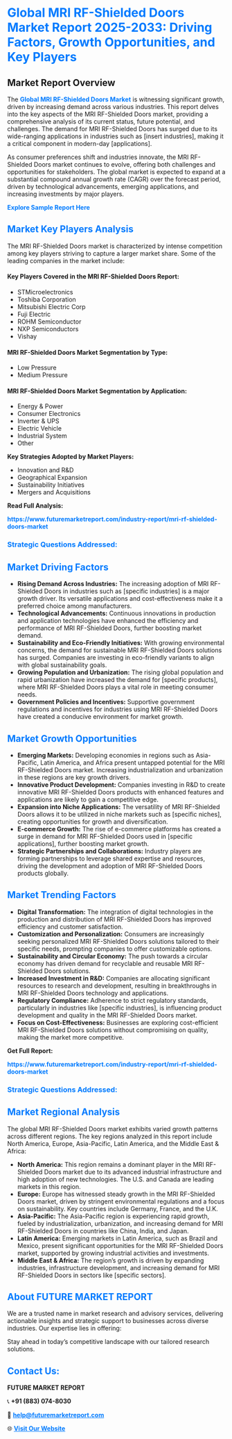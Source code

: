 <h1 style="color: #007BFF;">Global MRI RF-Shielded Doors Market Report 2025-2033: Driving Factors, Growth Opportunities, and Key Players</h1>

<section id="overview">
<h2>Market Report Overview</h2>
<p>The <a href="https://www.futuremarketreport.com/industry-report/mri-rf-shielded-doors-market" style="color: #007BFF; text-decoration: none;"><strong>Global MRI RF-Shielded Doors Market</strong></a> is witnessing significant growth, driven by increasing demand across various industries. This report delves into the key aspects of the MRI RF-Shielded Doors market, providing a comprehensive analysis of its current status, future potential, and challenges. The demand for MRI RF-Shielded Doors has surged due to its wide-ranging applications in industries such as [insert industries], making it a critical component in modern-day [applications].</p>
<p>As consumer preferences shift and industries innovate, the MRI RF-Shielded Doors market continues to evolve, offering both challenges and opportunities for stakeholders. The global market is expected to expand at a substantial compound annual growth rate (CAGR) over the forecast period, driven by technological advancements, emerging applications, and increasing investments by major players.</p>
</section>

<section id="overview">
<p><a href="https://www.futuremarketreport.com/request-sample/reportId=33640" style="color: #007BFF; text-decoration: none;"><strong>Explore Sample Report Here</strong></a></p>
</section>

<section id="key-players">
<h2 style="color: #007BFF;">Market Key Players Analysis</h2>
<p>The MRI RF-Shielded Doors market is characterized by intense competition among key players striving to capture a larger market share. Some of the leading companies in the market include:</p>
<h4>Key Players Covered in the MRI RF-Shielded Doors Report:</h4>
<ul><li>STMicroelectronics</li><li>Toshiba Corporation</li><li>Mitsubishi Electric Corp</li><li>Fuji Electric</li><li>ROHM Semiconductor</li><li>NXP Semiconductors</li><li>Vishay</li></ul>
<h4>MRI RF-Shielded Doors Market Segmentation by Type:</h4>
<ul><li>Low Pressure</li><li>Medium Pressure</li></ul>

<h4>MRI RF-Shielded Doors Market Segmentation by Application:</h4>
<ul><li>Energy &amp; Power</li><li>Consumer Electronics</li><li>Inverter &amp; UPS</li><li>Electric Vehicle</li><li>Industrial System</li><li>Other</li></ul>
<p><strong>Key Strategies Adopted by Market Players:</strong></p>
<ul>
<li>Innovation and R&D</li>
<li>Geographical Expansion</li>
<li>Sustainability Initiatives</li>
<li>Mergers and Acquisitions</li>
</ul>
</section>

<section>
<p><strong>Read Full Analysis: </strong></p><a href="https://www.futuremarketreport.com/industry-report/mri-rf-shielded-doors-market" style="color: #007BFF; text-decoration: none;"><strong>https://www.futuremarketreport.com/industry-report/mri-rf-shielded-doors-market</strong></a>
<h3 style="color: #007BFF;">Strategic Questions Addressed:</h3>
</section>

<section id="driving-factors">
<h2 style="color: #007BFF;">Market Driving Factors</h2>
<ul>
<li><strong>Rising Demand Across Industries:</strong> The increasing adoption of MRI RF-Shielded Doors in industries such as [specific industries] is a major growth driver. Its versatile applications and cost-effectiveness make it a preferred choice among manufacturers.</li>
<li><strong>Technological Advancements:</strong> Continuous innovations in production and application technologies have enhanced the efficiency and performance of MRI RF-Shielded Doors, further boosting market demand.</li>
<li><strong>Sustainability and Eco-Friendly Initiatives:</strong> With growing environmental concerns, the demand for sustainable MRI RF-Shielded Doors solutions has surged. Companies are investing in eco-friendly variants to align with global sustainability goals.</li>
<li><strong>Growing Population and Urbanization:</strong> The rising global population and rapid urbanization have increased the demand for [specific products], where MRI RF-Shielded Doors plays a vital role in meeting consumer needs.</li>
<li><strong>Government Policies and Incentives:</strong> Supportive government regulations and incentives for industries using MRI RF-Shielded Doors have created a conducive environment for market growth.</li>
</ul>
</section>

<section id="growth-opportunities">
<h2 style="color: #007BFF;">Market Growth Opportunities</h2>
<ul>
<li><strong>Emerging Markets:</strong> Developing economies in regions such as Asia-Pacific, Latin America, and Africa present untapped potential for the MRI RF-Shielded Doors market. Increasing industrialization and urbanization in these regions are key growth drivers.</li>
<li><strong>Innovative Product Development:</strong> Companies investing in R&D to create innovative MRI RF-Shielded Doors products with enhanced features and applications are likely to gain a competitive edge.</li>
<li><strong>Expansion into Niche Applications:</strong> The versatility of MRI RF-Shielded Doors allows it to be utilized in niche markets such as [specific niches], creating opportunities for growth and diversification.</li>
<li><strong>E-commerce Growth:</strong> The rise of e-commerce platforms has created a surge in demand for MRI RF-Shielded Doors used in [specific applications], further boosting market growth.</li>
<li><strong>Strategic Partnerships and Collaborations:</strong> Industry players are forming partnerships to leverage shared expertise and resources, driving the development and adoption of MRI RF-Shielded Doors products globally.</li>
</ul>
</section>

<section id="trending-factors">
<h2 style="color: #007BFF;">Market Trending Factors</h2>
<ul>
<li><strong>Digital Transformation:</strong> The integration of digital technologies in the production and distribution of MRI RF-Shielded Doors has improved efficiency and customer satisfaction.</li>
<li><strong>Customization and Personalization:</strong> Consumers are increasingly seeking personalized MRI RF-Shielded Doors solutions tailored to their specific needs, prompting companies to offer customizable options.</li>
<li><strong>Sustainability and Circular Economy:</strong> The push towards a circular economy has driven demand for recyclable and reusable MRI RF-Shielded Doors solutions.</li>
<li><strong>Increased Investment in R&D:</strong> Companies are allocating significant resources to research and development, resulting in breakthroughs in MRI RF-Shielded Doors technology and applications.</li>
<li><strong>Regulatory Compliance:</strong> Adherence to strict regulatory standards, particularly in industries like [specific industries], is influencing product development and quality in the MRI RF-Shielded Doors market.</li>
<li><strong>Focus on Cost-Effectiveness:</strong> Businesses are exploring cost-efficient MRI RF-Shielded Doors solutions without compromising on quality, making the market more competitive.</li>
</ul>
</section>

<section>
<p><strong>Get Full Report: </strong></p><a href="https://www.futuremarketreport.com/industry-report/mri-rf-shielded-doors-market" style="color: #007BFF; text-decoration: none;"><strong>https://www.futuremarketreport.com/industry-report/mri-rf-shielded-doors-market</strong></a>
<h3 style="color: #007BFF;">Strategic Questions Addressed:</h3>
</section>


<section id="regional-analysis">
<h2 style="color: #007BFF;">Market Regional Analysis</h2>
<p>The global MRI RF-Shielded Doors market exhibits varied growth patterns across different regions. The key regions analyzed in this report include North America, Europe, Asia-Pacific, Latin America, and the Middle East & Africa:</p>
<ul>
<li><strong>North America:</strong> This region remains a dominant player in the MRI RF-Shielded Doors market due to its advanced industrial infrastructure and high adoption of new technologies. The U.S. and Canada are leading markets in this region.</li>
<li><strong>Europe:</strong> Europe has witnessed steady growth in the MRI RF-Shielded Doors market, driven by stringent environmental regulations and a focus on sustainability. Key countries include Germany, France, and the U.K.</li>
<li><strong>Asia-Pacific:</strong> The Asia-Pacific region is experiencing rapid growth, fueled by industrialization, urbanization, and increasing demand for MRI RF-Shielded Doors in countries like China, India, and Japan.</li>
<li><strong>Latin America:</strong> Emerging markets in Latin America, such as Brazil and Mexico, present significant opportunities for the MRI RF-Shielded Doors market, supported by growing industrial activities and investments.</li>
<li><strong>Middle East & Africa:</strong> The region’s growth is driven by expanding industries, infrastructure development, and increasing demand for MRI RF-Shielded Doors in sectors like [specific sectors].</li>
</ul>
</section>

<footer>
<h2 style="color: #007BFF;">About FUTURE MARKET REPORT</h2>
<p>We are a trusted name in market research and advisory services, delivering actionable insights and strategic support to businesses across diverse industries. Our expertise lies in offering:</p>

<p>Stay ahead in today’s competitive landscape with our tailored research solutions.</p>

<h2 style="color: #007BFF;">Contact Us:</h2>
<p><strong>FUTURE MARKET REPORT</strong></p>
<p>📞 <strong>+91 (883) 074-8030</strong></p>
<p>📧 <strong><a href="mailto:help@futuremarketreport.com" style="color: #007BFF;">help@futuremarketreport.com</a></strong></p>
<p>🌐 <strong><a href="https://www.futuremarketreport.com/" style="color: #007BFF;">Visit Our Website</a></strong></p>
</footer>